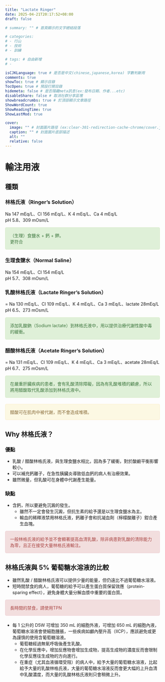 ```yaml
---
title: "Lactate Ringer"
date: 2025-04-21T20:17:52+08:00
draft: false

# summary: "" # 首頁顯示的文字總結段落

# categories: 
# - 行山
# - 技術
# - 訓練

# tags: # 自由新增
# - 

isCJKLanguage: true # 是否是中文(chinese,japanese,korea) 字數判斷用
comments: true
showToc: true # 顯示目錄
TocOpen: true # 預設打開目錄
hidemeta: false # 是否隱藏meta訊息(ex:發布日期、作者...etc)
disableShare: false # 取消社群分享區塊
showbreadcrumbs: true # 於頂部顯示文章路徑
ShowWordCount: true
ShowReadingTime: true
ShowLastMod: true

cover:
  image: "" # 封面圖片路径 (ex:clear-301-redirection-cache-chrome/cover.jpg)
  caption: "" # 封面圖片底部描述
  alt: ""
  relative: false
---
```


# 輸注用液

## 種類
### 林格氏液（Ringer’s Solution）  
Na 147 mEq/L、Cl 156 mEq/L、K 4 mEq/L、Ca 4 mEq/L  
pH 5.8、309 mOsm/L  
<div style="padding: 15px; border: 1px solid transparent; border-color: transparent; margin-bottom: 20px; border-radius: 4px; color: #3c763d; background-color: #dff0d8; border-color: #d6e9c6;">
（生理）食鹽水 + 鈣 + 鉀。<br>
更符合
</div>  


### 生理食鹽水（Normal Saline）  
Na 154 mEq/L、Cl 154 mEq/L  
pH 5.7、308 mOsm/L  


### 乳酸林格氏液（Lactate Ringer’s Solution）  
= Na 130 mEq/L、Cl 109 mEq/L、K 4 mEq/L、Ca 3 mEq/L、lactate 28mEq/L  
pH 6.5、273 mOsm/L  
<div style="padding: 15px; border: 1px solid transparent; border-color: transparent; margin-bottom: 20px; border-radius: 4px; color: #3c763d; background-color: #dff0d8; border-color: #d6e9c6;">
添加乳酸鈉（Sodium lactate）到林格氏液中，用以提供治療代謝性酸中毒的緩衝。  
</div>


### 醋酸林格氏液（Acetate Ringer’s Solution）  
= Na 131 mEq/L、Cl 109 mEq/L、K 4 mEq/L、Ca 3 mEq/L、acetate 28mEq/L  
pH 6.7、275 mOsm/L  
<div style="padding: 15px; border: 1px solid transparent; border-color: transparent; margin-bottom: 20px; border-radius: 4px; color: #3c763d; background-color: #dff0d8; border-color: #d6e9c6;">
在嚴重肝臟疾病的患者，會有乳酸清除障礙，因為有乳酸堆積的顧慮，所以將用醋酸取代乳酸添加到林格氏液中。
</div>
<div style="padding: 15px; border: 1px solid transparent; border-color: transparent; margin-bottom: 20px; border-radius: 4px; color: #8a6d3b;; background-color: #fcf8e3; border-color: #faebcc;">
醋酸可在肌肉中被代謝，而不會造成堆積。
</div>


## Why 林格氏液？
### 優點
* 乳酸 / 醋酸林格氏液，與生理食鹽水相比，因為多了緩衝，對於酸鹼平衡影響較小。  
* 可以補充鈣離子，在急性胰臟炎導致低血鈣的病人有治療效果。  
* 雖然微量，但乳酸可在身體中代謝產生能量。  

 

### 缺點
* 含鈣，所以要避免沉澱的發生。  
  * 雖然不一定會發生沉澱，但抗生素的給予還是以生理食鹽水為主。  
  * 輸血的稀釋液禁用林格氏液，鈣離子會和抗凝血劑（檸檬酸離子）鉗合產生血塊。  
<div style="padding: 15px; border: 1px solid transparent; border-color: transparent; margin-bottom: 20px; border-radius: 4px; color: #a94442; background-color: #f2dede; border-color: #ebccd1;">
一般林格氏液的給予並不會顯著提高血清乳酸，除非病患對乳酸的清除能力為零，且正在接受大量林格氏液輸注。
</div>

 

## 林格氏液與 5% 葡萄糖水溶液的比較
* 雖然乳酸 / 醋酸林格氏液可以提供少量的能量，但仍遠比不過葡萄糖水溶液。  
* 短時間禁食的病人，葡萄糖的給予可以產生蛋白質保留效應（protein-sparing effect），避免身體大量分解血漿中重要的蛋白質。  
<div style="padding: 15px; border: 1px solid transparent; border-color: transparent; margin-bottom: 20px; border-radius: 4px; color: #a94442; background-color: #f2dede; border-color: #ebccd1;">
長時間的禁食，請使用TPN
</div>

* 每 1 公升的 D5W 可增加 350 mL 的細胞外液，可增加 650 mL 的細胞內液，葡萄糖水溶液會使細胞腫脹，一些疾病如顱內壓升高（IICP），應該避免或更為謹慎的使用含葡萄糖溶液。  
  * 葡萄糖經過無氧呼吸後產生乳酸。  
  * 在化學反應中，增加反應物會增加生成物，提高生成物的濃度反而會限制化學反應往生成物的方向進行。  
  * 在重症（尤其血液循環受阻）的病人中，給予大量的葡萄糖水溶液，比起給予大量的乳酸林格氏液，大量的葡萄糖水溶液反而會更大幅的上升血清中乳酸濃度，而大量的乳酸林格氏液則只會稍微上升。  